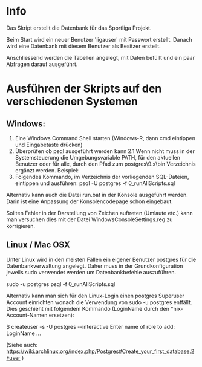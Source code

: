 Info
====

Das Skript erstellt die Datenbank für das Sportliga Projekt.

Beim Start wird ein neuer Benutzer 'ligauser' mit Passwort erstellt.
Danach wird eine Datenbank mit diesem Benutzer als Besitzer erstellt.

Anschliessend werden die Tabellen angelegt, mit Daten befüllt und ein paar Abfragen darauf ausgeführt.



Ausführen der Skripts auf den verschiedenen Systemen
====================================================


Windows:
--------

1. Eine Windows Command Shell starten (Windows-R, dann cmd eintippen und Eingabetaste drücken)
2. Überprüfen ob psql ausgeführt werden kann
2.1 Wenn nicht muss in der Systemsteuerung die Umgebungsvariable PATH, für den aktuellen Benutzer oder für alle, durch den Pfad zum postgres\9.x\bin Verzeichnis ergänzt werden. Beispiel:
3. Folgendes Kommando, im Verzeichnis der vorliegenden SQL-Dateien, eintippen und ausführen:
psql -U postgres -f 0_runAllScripts.sql

Alternativ kann auch die Datei run.bat in der Konsole ausgeführt werden. Darin ist eine Anpassung der Konsolencodepage schon eingebaut.

Sollten Fehler in der Darstellung von Zeichen auftreten (Umlaute etc.) kann man versuchen dies mit der Datei WindowsConsoleSettings.reg zu korrigieren.



Linux / Mac OSX
--------------

Unter Linux wird in den meisten Fällen ein eigener Benutzer postgres für die Datenbankverwaltung angelegt. Daher muss in der Grundkonfiguration jeweils sudo verwendet werden um Datenbankbefehle auszuführen.

sudo -u postgres psql -f 0_runAllScripts.sql

Alternativ kann man sich für den Linux-Login einen postgres Superuser Account einrichten wonach die Verwendung von sudo -u postgres entfällt. Dies geschieht mit folgendem Kommando (LoginName durch den *nix-Account-Namen ersetzen):

$ createuser -s -U postgres --interactive
Enter name of role to add: LoginName
...

(Siehe auch: https://wiki.archlinux.org/index.php/Postgres#Create_your_first_database.2Fuser )
